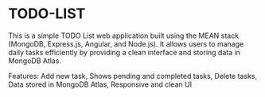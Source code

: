# TODO-LIST
This is a simple TODO List web application built using the MEAN stack (MongoDB, Express.js, Angular, and Node.js). It allows users to manage daily tasks efficiently by providing a clean interface and storing data in MongoDB Atlas.

Features:
Add new task,
Shows pending and completed tasks,
Delete tasks,
Data stored in MongoDB Atlas,
Responsive and clean UI


